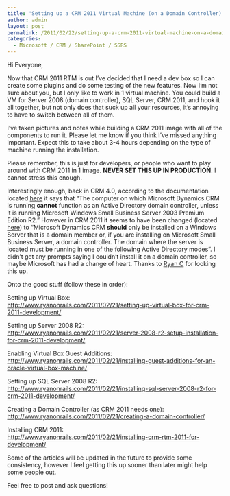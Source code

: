 ```yaml
---
title: 'Setting up a CRM 2011 Virtual Machine (on a Domain Controller) - Part 1/2'
author: admin
layout: post
permalink: /2011/02/22/setting-up-a-crm-2011-virtual-machine-on-a-domain-controller/
categories:
  - Microsoft / CRM / SharePoint / SSRS
---
```



Hi Everyone,

Now that CRM 2011 RTM is out I’ve decided that I need a dev box so I can create some plugins and do some testing of the new features. Now I’m not sure about you, but I only like to work in 1 virtual machine. You could build a VM for Server 2008 (domain controller), SQL Server, CRM 2011, and hook it all together, but not only does that suck up all your resources, it’s annoying to have to switch between all of them.

I’ve taken pictures and notes while building a CRM 2011 image with all of the components to run it. Please let me know if you think I’ve missed anything important. Expect this to take about 3-4 hours depending on the type of machine running the installation.

Please remember, this is just for developers, or people who want to play around with CRM 2011 in 1 image. **NEVER SET THIS UP IN PRODUCTION**. I cannot stress this enough.

Interestingly enough, back in CRM 4.0, according to the documentation located [here][1] it says that “The computer on which Microsoft Dynamics CRM is running **cannot** function as an Active Directory domain controller, unless it is running Microsoft Windows Small Business Server 2003 Premium Edition R2.” However in CRM 2011 it seems to have been changed (located [here][2]) to “Microsoft Dynamics CRM **should** only be installed on a Windows Server that is a domain member or, if you are installing on Microsoft Small Business Server, a domain controller. The domain where the server is located must be running in one of the following Active Directory modes”. I didn’t get any prompts saying I couldn’t install it on a domain controller, so maybe Microsoft has had a change of heart. Thanks to [Ryan C][3] for looking this up.

 [1]: http://msdn.microsoft.com/en-us/library/dd979168.aspx
 [2]: http://technet.microsoft.com/en-us/library/gg554883(d=lightweight).aspx
 [3]: http://prodynamicscrm.com/

Onto the good stuff (follow these in order):

Setting up Virtual Box:  
http://www.ryanonrails.com/2011/02/21/setting-up-virtual-box-for-crm-2011-development/

Setting up Server 2008 R2:  
http://www.ryanonrails.com/2011/02/21/server-2008-r2-setup-installation-for-crm-2011-development/

Enabling Virtual Box Guest Additions:  
http://www.ryanonrails.com/2011/02/21/installing-guest-additions-for-an-oracle-virtual-box-machine/

Setting up SQL Server 2008 R2:  
http://www.ryanonrails.com/2011/02/21/installing-sql-server-2008-r2-for-crm-2011-development/

Creating a Domain Controller (as CRM 2011 needs one):  
http://www.ryanonrails.com/2011/02/21/creating-a-domain-controller/

Installing CRM 2011:  
http://www.ryanonrails.com/2011/02/21/installing-crm-rtm-2011-for-development/

Some of the articles will be updated in the future to provide some consistency, however I feel getting this up sooner than later might help some people out.

Feel free to post and ask questions!